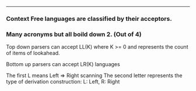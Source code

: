 
---

### Context Free languages are classified by their acceptors.

### Many acronyms but all boild down 2. (Out of 4)

Top down parsers can accept LL(K) where K >= 0 and represents the count of items of lookahead.

Bottom up parsers  can accept LR(K)  languages

The first L means Left => Right scanning
The second letter represents the type of derivation construction: L: Left, R: Right
